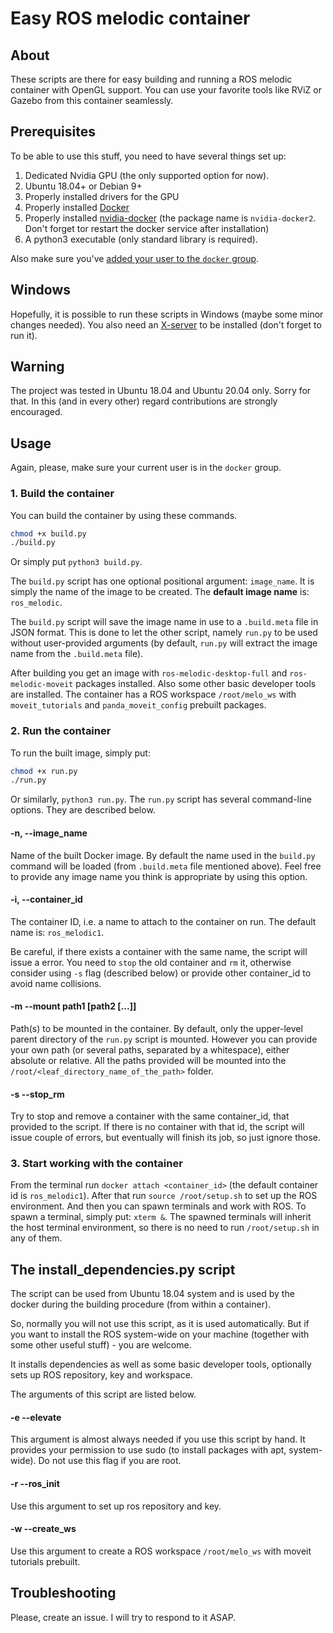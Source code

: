 Easy ROS melodic container
==========================

About
-----
These scripts are there for easy building and running a ROS melodic container with OpenGL support. You can use your favorite tools like RViZ or Gazebo from this container seamlessly.


Prerequisites
-------------
To be able to use this stuff, you need to have several things set up:
    
   1. Dedicated Nvidia GPU (the only supported option for now).
   2. Ubuntu 18.04+ or Debian 9+
   3. Properly installed drivers for the GPU
   4. Properly installed [Docker](https://www.docker.com/)
   5. Properly installed [nvidia-docker](https://github.com/NVIDIA/nvidia-docker) (the package name is `nvidia-docker2`. Don't forget tor restart the docker service after installation)
   6. A python3 executable (only standard library is required).

Also make sure you've [added your user to the `docker` group](https://docs.docker.com/engine/install/linux-postinstall/).

Windows
-------
Hopefully, it is possible to run these scripts in Windows (maybe some minor changes needed). You also need an [X-server](https://sourceforge.net/projects/xming/) to be installed (don't forget to run it).

Warning
-------
The project was tested in Ubuntu 18.04 and Ubuntu 20.04 only. Sorry for that.
In this (and in every other) regard contributions are strongly encouraged.

Usage
-----
Again, please, make sure your current user is in the `docker` group.

### 1. Build the container
You can build the container by using these commands.
``` bash
chmod +x build.py
./build.py
```
Or simply put `python3 build.py`.

The `build.py` script has one optional positional argument: `image_name`. It is simply the name of the image to be created. The **default image name** is: `ros_melodic`.

The `build.py` script will save the image name in use to a `.build.meta` file in JSON format. This is done to let the other script, namely `run.py` to be used without user-provided arguments (by default, `run.py` will extract the image name from the `.build.meta` file).

After building you get an image with `ros-melodic-desktop-full` and `ros-melodic-moveit` packages installed. Also some other basic developer tools are installed. The container has a ROS workspace `/root/melo_ws` with `moveit_tutorials` and `panda_moveit_config` prebuilt packages. 

### 2. Run the container
To run the built image, simply put:

``` bash
chmod +x run.py
./run.py
```

Or similarly, `python3 run.py`.
The `run.py` script has several command-line options. They are described below.

#### -n, --image_name <name>
Name of the built Docker image. By default the name used in the `build.py` command will be loaded (from `.build.meta` file mentioned above). Feel free to provide any image name you think is appropriate by using this option.

#### -i, --container_id <id>
The container ID, i.e. a name to attach to the container on run. The default name is: `ros_melodic1`. 

Be careful, if there exists a container with the same name, the script will issue a error. You need to `stop` the old container and `rm` it, otherwise consider using `-s` flag (described below) or provide other container_id to avoid name collisions.

#### -m --mount path1 [path2 [...]]
Path(s) to be mounted in the container. By default, only the upper-level parent directory of the `run.py` script is mounted. However you can provide your own path (or several paths, separated by a whitespace), either absolute or relative.
All the paths provided will be mounted into the `/root/<leaf_directory_name_of_the_path>` folder.

#### -s --stop_rm
Try to stop and remove a container with the same container_id, that provided to the script. If there is no container with that id, the script will issue couple of errors, but eventually will finish its job, so just ignore those.

### 3. Start working with the container
From the terminal run `docker attach <container_id>` (the default container id is `ros_melodic1`). After that run `source /root/setup.sh` to set up the ROS environment. And then you can spawn terminals and work with ROS. To spawn a terminal, simply put: `xterm &`. The spawned terminals will inherit the host terminal environment, so there is no need to run `/root/setup.sh` in any of them.

The install_dependencies.py script
----------------------------------
The script can be used from Ubuntu 18.04 system and is used by the docker during the building procedure (from within a container).

So, normally you will not use this script, as it is used automatically. But if you want to install the ROS system-wide on your machine (together with some other useful stuff) - you are welcome.

It installs dependencies as well as some basic developer tools, optionally sets up ROS repository, key and workspace.

The arguments of this script are listed below.

#### -e --elevate
This argument is almost always needed if you use this script by hand. It provides your permission to use sudo (to install packages with apt, system-wide). Do not use this flag if you are root.

#### -r --ros_init
Use this argument to set up ros repository and key.

#### -w --create_ws
Use this argument to create a ROS workspace `/root/melo_ws` with moveit tutorials prebuilt.


Troubleshooting
---------------
Please, create an issue. I will try to respond to it ASAP.